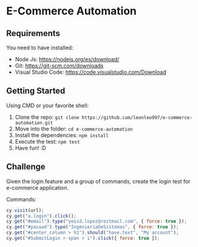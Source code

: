 # E-Commerce Automation

## Requirements

You need to have installed:
* Node Js: https://nodejs.org/es/download/
* Git: https://git-scm.com/downloads
* Visual Studio Code: https://code.visualstudio.com/Download

## Getting Started

Using CMD or your favorite shell: 
1) Clone the repo: `git clone https://github.com/leonleo997/e-commerce-automation.git`
2) Move into the folder: `cd e-commerce-automation`
3) Install the dependencies: `npm install`
4) Execute the test: `npm test`
5) Have fun! :D

## Challenge

Given the login.feature and a group of commands, create the login test for e-commerce application.

Commands:

```js
cy.visit(url);
cy.get("a.login").click();
cy.get("#email").type("yesid.lopez@restmail.com", { force: true });
cy.get("#passwd").type("IngenieriaDeSistemas", { force: true });
cy.get("#center_column > h1").should("have.text", "My account");
cy.get("#SubmitLogin > span > i").click({ force: true });
```